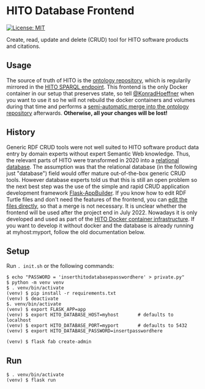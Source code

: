 # HITO Database Frontend
[![License: MIT](https://img.shields.io/badge/license-MIT-blue)](LICENSE)

Create, read, update and delete (CRUD) tool for HITO software products and citations.

## Usage

The source of truth of HITO is the [ontology repository](https://github.com/hitontology/ontology), which is regularily mirrored in the [HITO SPARQL endpoint](https://hitontology.eu/sparql).
This frontend is the only Docker container in our setup that preserves state, so tell [@KonradHoeffner](https://github.com/konradhoeffner/) when you want to use it so he will not rebuild the docker containers and volumes during that time and performs a [semi-automatic merge into the ontology repository](https://github.com/hitontology/database/#export) afterwards.
**Otherwise, all your changes will be lost!**

## History
Generic RDF CRUD tools were not well suited to HITO software product data entry by domain experts without expert Semantic Web knowledge.
Thus, the relevant parts of HITO were transformed in 2020 into a [relational database](https://github.com/hitontology/database).
The assumption was that the relational database (in the following just "database") field would offer mature out-of-the-box generic CRUD tools.
However database experts told us that this is still an open problem so the next best step was the use of the simple and rapid CRUD application development framework [Flask-AppBuilder](https://flask-appbuilder.readthedocs.io/en/latest/).
If you know how to edit RDF Turtle files and don't need the features of the frontend, you can [edit the files directly](https://github.com/hitontology/ontology/), so that a merge is not necessary.
It is unclear whether the frontend will be used after the project end in July 2022.
Nowadays it is only developed and used as part of the [HITO Docker container infrastructure](https://github.com/hitontology/docker).
If you want to develop it without docker and the database is already running at myhost:myport, follow the old documentation below.

##  Setup

Run `. init.sh` or the following commands: 

    $ echo "PASSWORD = 'inserthitodatabasepasswordhere' > private.py"
    $ python -m venv venv
    $ . venv/bin/activate
    (venv) $ pip install -r requirements.txt
    (venv) $ deactivate
    $. venv/bin/activate
    (venv) $ export FLASK_APP=app
    (venv) $ export HITO_DATABASE_HOST=myhost       # defaults to localhost
    (venv) $ export HITO_DATABASE_PORT=myport       # defaults to 5432
    (venv) $ export HITO_DATABASE_PASSWORD=insertpasswordhere

    (venv) $ flask fab create-admin

## Run
    $ . venv/bin/activate
    (venv) $ flask run
